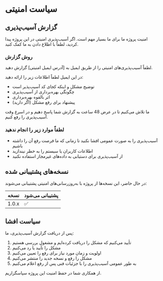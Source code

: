 # سیاست امنیتی

## گزارش آسیب‌پذیری

امنیت پروژه ما برای ما بسیار مهم است. اگر آسیب‌پذیری امنیتی در این پروژه پیدا کردید، لطفاً با اطلاع دادن به ما کمک کنید.

### روش گزارش

لطفاً آسیب‌پذیری‌های امنیتی را از طریق ایمیل به [آدرس ایمیل امنیتی] گزارش دهید.

در این ایمیل لطفاً اطلاعات زیر را ارائه دهید:
- توضیح مشکل و اینکه کجای کد آسیب‌پذیر است
- چگونگی بهره‌برداری از آسیب‌پذیری
- اثر بالقوه بهره‌برداری
- پیشنهاد برای رفع مشکل (اگر دارید)

ما تلاش می‌کنیم تا در عرض 48 ساعت به گزارش شما پاسخ دهیم و در اسرع وقت آسیب‌پذیری را رفع کنیم.

### لطفاً موارد زیر را انجام ندهید

- آسیب‌پذیری را به صورت عمومی افشا نکنید تا زمانی که ما فرصت رفع آن را داشته باشیم
- اطلاعات کاربران یا سیستم را به خطر نیندازید
- از آسیب‌پذیری برای دستیابی به داده‌های غیرمجاز استفاده نکنید

## نسخه‌های پشتیبانی شده

در حال حاضر، این نسخه‌ها از پروژه با به‌روزرسانی‌های امنیتی پشتیبانی می‌شوند:

| نسخه | پشتیبانی می‌شود |
| ----- | ------------------ |
| 1.0.x | :white_check_mark: |

## سیاست افشا

پس از دریافت گزارش آسیب‌پذیری، ما:

1. تأیید می‌کنیم که مشکل را دریافت کرده‌ایم و مشغول بررسی هستیم
2. مشکل را تأیید یا رد می‌کنیم
3. اولویت و زمان مورد نیاز برای رفع را تعیین می‌کنیم
4. مشکل را رفع و نسخه جدید را منتشر می‌کنیم
5. به طور عمومی آسیب‌پذیری را با جزئیات فنی پس از رفع اعلام می‌کنیم

از همکاری شما در حفظ امنیت این پروژه سپاسگزاریم.